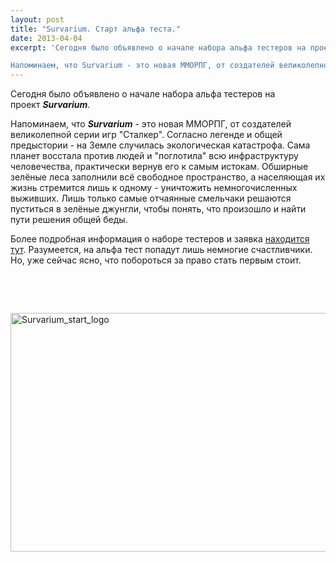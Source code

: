 ```yaml
---
layout: post
title: "Survarium. Старт альфа теста."
date: 2013-04-04
excerpt: 'Сегодня было объявлено о начале набора альфа тестеров на проект Survarium.

Напоминаем, что Survarium - это новая ММОРПГ, от создателей великолепной серии игр "Сталкер". Согласно легенде и общей предыстории - на Земле случилась экологическая катастрофа...'
---
```


Сегодня было объявлено о начале набора альфа тестеров на проект <em><strong>Survarium</strong></em>.

Напоминаем, что <em><strong>Survarium</strong> </em>- это новая ММОРПГ, от создателей великолепной серии игр "Сталкер". Согласно легенде и общей предыстории - на Земле случилась экологическая катастрофа. Сама планет восстала против людей и "поглотила" всю инфраструктуру человечества, практически вернув его к самым истокам. Обширные зелёные леса заполнили всё свободное пространство, а населяющая их жизнь стремится лишь к одному - уничтожить немногочисленных выживших. Лишь только самые отчаянные смельчаки решаются пуститься в зелёные джунгли, чтобы понять, что произошло и найти пути решения общей беды.

Более подробная информация о наборе тестеров и заявка <a href="http://survarium.com/ru/news/%D0%BE%D1%82%D0%BA%D1%80%D1%8B%D1%82%D0%B0-%D1%80%D0%B5%D0%B3%D0%B8%D1%81%D1%82%D1%80%D0%B0%D1%86%D0%B8%D1%8F-%D1%83%D1%87%D0%B0%D1%81%D1%82%D0%BD%D0%B8%D0%BA%D0%BE%D0%B2-%D0%B0%D0%BB%D1%8C%D1%84%D0%B0-%D1%82%D0%B5%D1%81%D1%82%D0%B0-survarium">находится тут</a>. Разумеется, на альфа тест попадут лишь немногие счастливчики. Но, уже сейчас ясно, что побороться за право стать первым стоит.

&nbsp;

&nbsp;

<a href="http://gamersoul.ru/wp-content/uploads/2013/04/Survarium_start_logo.png"><img class="wp-image-1876 aligncenter" alt="Survarium_start_logo" src="http://gamersoul.ru/wp-content/uploads/2013/04/Survarium_start_logo.png" width="720" height="382" /></a>